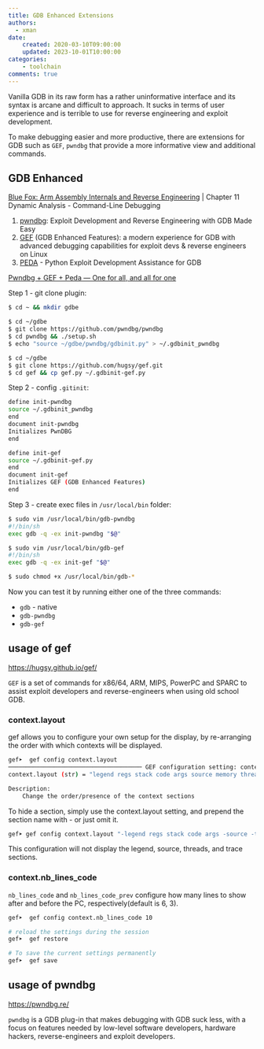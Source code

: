 ```yaml
---
title: GDB Enhanced Extensions
authors:
  - xman
date:
    created: 2020-03-10T09:00:00
    updated: 2023-10-01T10:00:00
categories:
    - toolchain
comments: true
---
```


Vanilla GDB in its raw form has a rather uninformative interface and its syntax is arcane and difficult to approach. It sucks in terms of user experience and is terrible to use for reverse engineering and exploit development.

To make debugging easier and more productive, there are extensions for GDB such as `GEF`, `pwndbg` that provide a more informative view and additional commands.

<!-- more -->

## GDB Enhanced

[Blue Fox: Arm Assembly Internals and Reverse Engineering](https://www.amazon.com/Blue-Fox-Assembly-Internals-Analysis/dp/1119745306) | Chapter 11 Dynamic Analysis - Command-Line Debugging

1. [pwndbg](https://github.com/pwndbg/pwndbg): Exploit Development and Reverse Engineering with GDB Made Easy
2. [GEF](https://github.com/hugsy/gef) (GDB Enhanced Features): a modern experience for GDB with advanced debugging capabilities for exploit devs & reverse engineers on Linux
3. [PEDA](https://github.com/longld/peda) - Python Exploit Development Assistance for GDB

[Pwndbg + GEF + Peda — One for all, and all for one](https://infosecwriteups.com/pwndbg-gef-peda-one-for-all-and-all-for-one-714d71bf36b8)

Step 1 - git clone plugin:

```bash
$ cd ~ && mkdir gdbe

$ cd ~/gdbe
$ git clone https://github.com/pwndbg/pwndbg
$ cd pwndbg && ./setup.sh
$ echo "source ~/gdbe/pwndbg/gdbinit.py" > ~/.gdbinit_pwndbg

$ cd ~/gdbe
$ git clone https://github.com/hugsy/gef.git
$ cd gef && cp gef.py ~/.gdbinit-gef.py
```

Step 2 - config `.gitinit`:

```bash title=".gdbinit"
define init-pwndbg
source ~/.gdbinit_pwndbg
end
document init-pwndbg
Initializes PwnDBG
end

define init-gef
source ~/.gdbinit-gef.py
end
document init-gef
Initializes GEF (GDB Enhanced Features)
end
```

Step 3 - create exec files in `/usr/local/bin` folder:

```bash
$ sudo vim /usr/local/bin/gdb-pwndbg
#!/bin/sh
exec gdb -q -ex init-pwndbg "$@"

$ sudo vim /usr/local/bin/gdb-gef
#!/bin/sh
exec gdb -q -ex init-gef "$@"

$ sudo chmod +x /usr/local/bin/gdb-*
```

Now you can test it by running either one of the three commands:

- `gdb` - native
- `gdb-pwndbg`
- `gdb-gef`

## usage of gef

<https://hugsy.github.io/gef/>

`GEF` is a set of commands for x86/64, ARM, MIPS, PowerPC and SPARC to assist exploit developers and reverse-engineers when using old school GDB.

### context.layout

gef allows you to configure your own setup for the display, by re-arranging the order with which contexts will be displayed.

```bash
gef➤  gef config context.layout
────────────────────────────────────── GEF configuration setting: context.layout ──────────────────────────────────────
context.layout (str) = "legend regs stack code args source memory threads trace extra"

Description:
	Change the order/presence of the context sections
```

To hide a section, simply use the context.layout setting, and prepend the section name with - or just omit it.

```bash
gef➤ gef config context.layout "-legend regs stack code args -source -threads -trace extra memory"
```

This configuration will not display the legend, source, threads, and trace sections.

### context.nb_lines_code

`nb_lines_code` and `nb_lines_code_prev` configure how many lines to show after and before the PC, respectively(default is 6, 3).

```bash
gef➤  gef config context.nb_lines_code 10

# reload the settings during the session
gef➤  gef restore

# To save the current settings permanently
gef➤  gef save
```

## usage of pwndbg

<https://pwndbg.re/>

`pwndbg` is a GDB plug-in that makes debugging with GDB suck less, with a focus on features needed by low-level software developers, hardware hackers, reverse-engineers and exploit developers.
